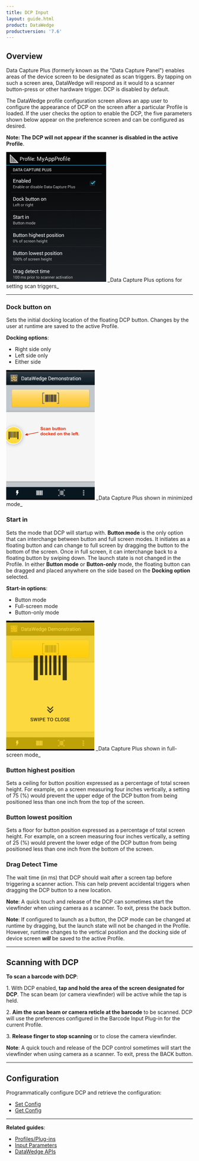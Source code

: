 ```yaml
---
title: DCP Input
layout: guide.html
product: DataWedge
productversion: '7.6'
---
```


## Overview
Data Capture Plus (formerly known as the "Data Capture Panel") enables areas of the device screen to be designated as scan triggers. By tapping on such a screen area, DataWedge will respond as it would to a scanner button-press or other hardware trigger. DCP is disabled by default. 

The DataWedge profile configuration screen allows an app user to configure the appearance of DCP on the screen after a particular Profile is loaded. If the user checks the option to enable the DCP, the five parameters shown below appear on the preference screen and can be configured as desired.

**Note: The DCP will not appear if the scanner is disabled in the active Profile**.

<img style="height:350px" src="../dcp_settings.png"/>
_Data Capture Plus options for setting scan triggers_ 
<br>

-----

### Dock button on
Sets the initial docking location of the floating DCP button. Changes by the user at runtime are saved to the active Profile. 

**Docking options**:

* Right side only
* Left side only
* Either side


<img style="height:350px" src="../dcp_minimized.png"/>
_Data Capture Plus shown in minimized mode_ 
<br>

### Start in
Sets the mode that DCP will startup with. **Button mode** is the only option that can interchange between button and full screen modes. It initiates as a floating button and can change to full screen by dragging the button to the bottom of the screen. Once in full screen, it can interchange back to a floating button by swiping down. The launch state is not changed in the Profile. In either **Button mode** or **Button-only** mode, the floating button can be dragged and placed anywhere on the side based on the **Docking option** selected. 

**Start-in options**: 

* Button mode
* Full-screen mode
* Button-only mode

<img style="height:350px" src="../dcp_maximized.png"/>
_Data Capture Plus shown in full-screen mode_ 
<br>

### Button highest position 
Sets a ceiling for button position expressed as a percentage of total screen height. For example, on a screen measuring four inches vertically, a setting of 75 (%) would prevent the upper edge of the DCP button from being positioned less than one inch from the top of the screen. 

### Button lowest position
Sets a floor for button position expressed as a percentage of total screen height. For example, on a screen measuring four inches vertically, a setting of 25 (%) would prevent the lower edge of the DCP button from being positioned less than one inch from the bottom of the screen.

### Drag Detect Time
The wait time (in ms) that DCP should wait after a screen tap before triggering a scanner action. This can help prevent accidental triggers when dragging the DCP button to a new location.

**Note**: A quick touch and release of the DCP can sometimes start the viewfinder when using camera as a scanner. To exit, press the back button.


**Note**: If configured to launch as a button, the DCP mode can be changed at runtime by dragging, but the launch state will not be changed in the Profile. However, runtime changes to the vertical position and the docking side of device screen _**will**_ be saved to the active Profile.

-----

## Scanning with DCP

**To scan a barcode with DCP**: 

&#49;. With DCP enabled, **tap and hold the area of the screen designated for DCP**. The scan beam (or camera viewfinder) will be active while the tap is held. 

&#50;. **Aim the scan beam or camera reticle at the barcode** to be scanned. DCP will use the preferences configured in the Barcode Input Plug-in for the current Profile.

&#51;. **Release finger to stop scanning** or to close the camera viewfinder.

**Note**: A quick touch and release of the DCP control sometimes will start the viewfinder when using camera as a scanner. To exit, press the BACK button.

------

## Configuration

Programmatically configure DCP and retrieve the configuration:

* [Set Config](../../api/setconfig/#datacaptureplusdcpinputparameters)
* [Get Config](../../api/getconfig/#getdcpinputconfiguration)

------

**Related guides**:

* [Profiles/Plug-ins](../../profiles)
* [Input Parameters](../barcode/#decoderselection)
* [DataWedge APIs](../../api) 

